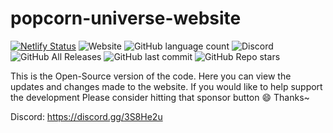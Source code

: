 # popcorn-universe-website
[![Netlify Status](https://api.netlify.com/api/v1/badges/26492133-d3ce-4e04-99da-0d160f8bb8e3/deploy-status)](https://app.netlify.com/sites/popcorn-universe/deploys)
![Website](https://img.shields.io/website?down_color=red&down_message=Offline&label=Website%20Status&style=plastic&up_color=green&up_message=Online&url=https%3A%2F%2Fpopcorn-universe.netlify.app)
![GitHub language count](https://img.shields.io/github/languages/count/Nexus-Elf/popcorn-universe-website?label=Languages%20Used%20Count&style=plastic)
![Discord](https://img.shields.io/discord/758804810291347466?label=Join%20Our%20Discord&style=plastic)
![GitHub All Releases](https://img.shields.io/github/downloads/Nexus-Elf/popcorn-universe-website/total?label=Downloads&style=plastic)
![GitHub last commit](https://img.shields.io/github/last-commit/Nexus-Elf/popcorn-universe-website?color=blue&label=Last%20Commit)
![GitHub Repo stars](https://img.shields.io/github/stars/Nexus-Elf/popcorn-universe-website?style=social) 


This is the Open-Source version of the code. Here you can view the updates and changes made to the website.
If you would like to help support the development Please consider hitting that sponsor button 😄
Thanks~

Discord: https://discord.gg/3S8He2u
